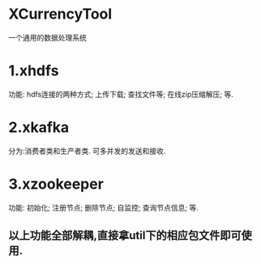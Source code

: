 # XCurrencyTool
一个通用的数据处理系统

# 1.xhdfs
功能:
hdfs连接的两种方式;
上传下载;
查找文件等;
在线zip压缩解压;
等.

# 2.xkafka
分为:消费者类和生产者类.
可多并发的发送和接收.

# 3.xzookeeper
功能:
初始化;
注册节点;
删除节点;
自监控;
查询节点信息;
等.


## 以上功能全部解耦,直接拿util下的相应包文件即可使用.
